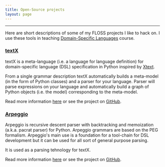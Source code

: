 ```yaml
---
title: Open-Source projects
layout: page
---
```


---

Here are short descriptions of some of my FLOSS projects I like to hack on.  I use these tools in teaching [Domain-Specific Languages](../courses/) course.  

### [textX](../textX/)

textX is a meta-language (i.e. a language for language definition) for domain-specific language (DSL) specification in Python inspired by [Xtext](https://eclipse.org/Xtext/).

From a single grammar description textX automatically builds a meta-model (in the form of Python classes) and a parser for your language. Parser will parse expressions on your language and automatically build a graph of Python objects (i.e. the model) corresponding to the meta-model.

Read more information [here](../textX/) or see the project on [GitHub](https://github.com/igordejanovic/textX).

### [Arpeggio](../Arpeggio/)

Arpeggio is recursive descent parser with backtracking and memoization (a.k.a. pacrat parser) for Python. Arpeggio grammars are based on the PEG formalism.
Arpeggio's main use is a foundation for a tool-chain for DSL development but it can be used for all sort of general purpose parsing.

It is used as a parsing tehnology for textX.

Read more information [here](../Arpeggio/) or see the project on [GitHub](https://github.com/igordejanovic/Arpeggio/).





